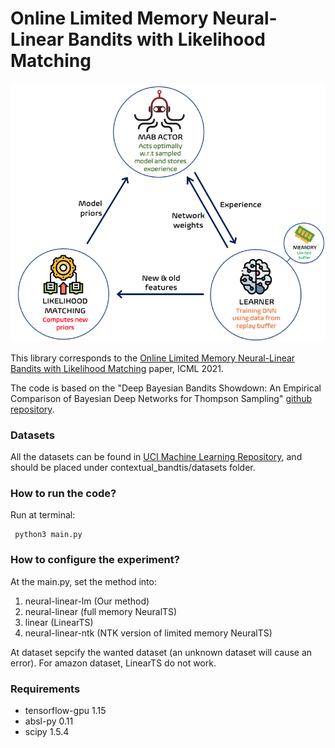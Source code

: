 # Online Limited Memory Neural-Linear Bandits with Likelihood Matching #
<p align="center">
 <img src="scheme2.png" alt="alt text" width="512">
</p>

This library corresponds to the [Online Limited Memory Neural-Linear Bandits with Likelihood Matching](https://arxiv.org/abs/2102.03799) paper, ICML 2021.

The code is based on the "Deep Bayesian Bandits Showdown: An Empirical Comparison of Bayesian Deep Networks for Thompson Sampling" [github repository](https://github.com/tensorflow/models/tree/archive/research/deep_contextual_bandits).

### Datasets ###

All the datasets can be found in [UCI Machine Learning Repository](https://archive.ics.uci.edu/ml/index.php), and should be placed under  contextual_bandtis/datasets folder. 

### How to run the code? ###
Run at terminal:
```
 python3 main.py 
```
### How to configure the experiment? ###
At the main.py, set the method into:
1. neural-linear-lm (Our method)
2. neural-linear (full memory NeuralTS)
3. linear (LinearTS)
4. neural-linear-ntk (NTK version of limited memory NeuralTS)

At dataset sepcify the wanted dataset (an unknown dataset will cause an error).
For amazon dataset, LinearTS do not work. 

### Requirements ###

* tensorflow-gpu 1.15
* absl-py 0.11
* scipy 1.5.4

